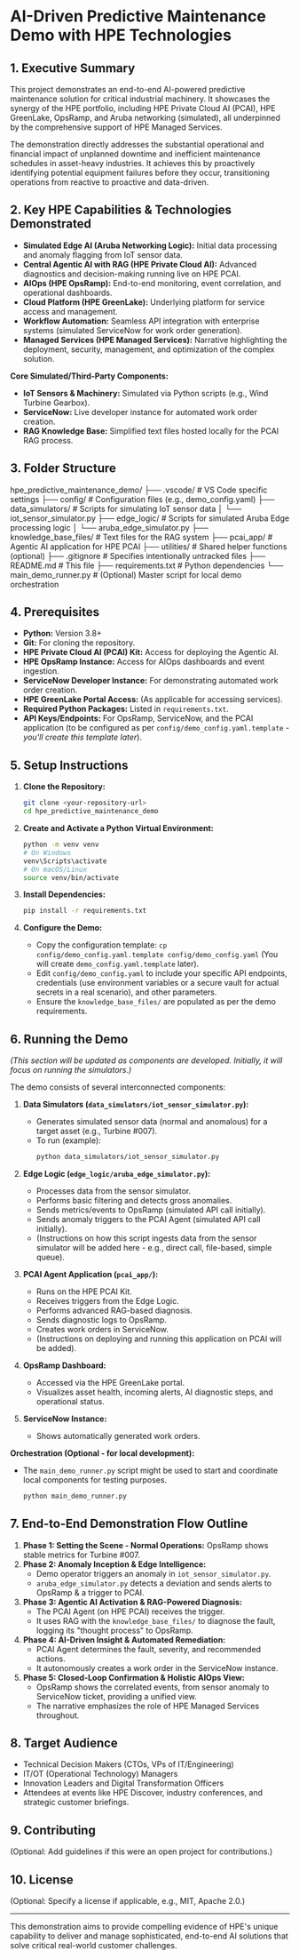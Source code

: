# AI-Driven Predictive Maintenance Demo with HPE Technologies

## 1. Executive Summary

This project demonstrates an end-to-end AI-powered predictive maintenance solution for critical industrial machinery. It showcases the synergy of the HPE portfolio, including HPE Private Cloud AI (PCAI), HPE GreenLake, OpsRamp, and Aruba networking (simulated), all underpinned by the comprehensive support of HPE Managed Services.

The demonstration directly addresses the substantial operational and financial impact of unplanned downtime and inefficient maintenance schedules in asset-heavy industries. It achieves this by proactively identifying potential equipment failures before they occur, transitioning operations from reactive to proactive and data-driven.

## 2. Key HPE Capabilities & Technologies Demonstrated

* **Simulated Edge AI (Aruba Networking Logic):** Initial data processing and anomaly flagging from IoT sensor data.
* **Central Agentic AI with RAG (HPE Private Cloud AI):** Advanced diagnostics and decision-making running live on HPE PCAI.
* **AIOps (HPE OpsRamp):** End-to-end monitoring, event correlation, and operational dashboards.
* **Cloud Platform (HPE GreenLake):** Underlying platform for service access and management.
* **Workflow Automation:** Seamless API integration with enterprise systems (simulated ServiceNow for work order generation).
* **Managed Services (HPE Managed Services):** Narrative highlighting the deployment, security, management, and optimization of the complex solution.

**Core Simulated/Third-Party Components:**
* **IoT Sensors & Machinery:** Simulated via Python scripts (e.g., Wind Turbine Gearbox).
* **ServiceNow:** Live developer instance for automated work order creation.
* **RAG Knowledge Base:** Simplified text files hosted locally for the PCAI RAG process.

## 3. Folder Structure
hpe_predictive_maintenance_demo/
├── .vscode/                  # VS Code specific settings
├── config/                   # Configuration files (e.g., demo_config.yaml)
├── data_simulators/          # Scripts for simulating IoT sensor data
│   └── iot_sensor_simulator.py
├── edge_logic/               # Scripts for simulated Aruba Edge processing logic
│   └── aruba_edge_simulator.py
├── knowledge_base_files/     # Text files for the RAG system
├── pcai_app/                 # Agentic AI application for HPE PCAI
├── utilities/                # Shared helper functions (optional)
├── .gitignore                # Specifies intentionally untracked files
├── README.md                 # This file
├── requirements.txt          # Python dependencies
└── main_demo_runner.py       # (Optional) Master script for local demo orchestration

## 4. Prerequisites

* **Python:** Version 3.8+
* **Git:** For cloning the repository.
* **HPE Private Cloud AI (PCAI) Kit:** Access for deploying the Agentic AI.
* **HPE OpsRamp Instance:** Access for AIOps dashboards and event ingestion.
* **ServiceNow Developer Instance:** For demonstrating automated work order creation.
* **HPE GreenLake Portal Access:** (As applicable for accessing services).
* **Required Python Packages:** Listed in `requirements.txt`.
* **API Keys/Endpoints:** For OpsRamp, ServiceNow, and the PCAI application (to be configured as per `config/demo_config.yaml.template` - *you'll create this template later*).

## 5. Setup Instructions

1.  **Clone the Repository:**
    ```bash
    git clone <your-repository-url>
    cd hpe_predictive_maintenance_demo
    ```

2.  **Create and Activate a Python Virtual Environment:**
    ```bash
    python -m venv venv
    # On Windows
    venv\Scripts\activate
    # On macOS/Linux
    source venv/bin/activate
    ```

3.  **Install Dependencies:**
    ```bash
    pip install -r requirements.txt
    ```

4.  **Configure the Demo:**
    * Copy the configuration template: `cp config/demo_config.yaml.template config/demo_config.yaml` (You will create `demo_config.yaml.template` later).
    * Edit `config/demo_config.yaml` to include your specific API endpoints, credentials (use environment variables or a secure vault for actual secrets in a real scenario), and other parameters.
    * Ensure the `knowledge_base_files/` are populated as per the demo requirements.

## 6. Running the Demo

*(This section will be updated as components are developed. Initially, it will focus on running the simulators.)*

The demo consists of several interconnected components:

1.  **Data Simulators (`data_simulators/iot_sensor_simulator.py`):**
    * Generates simulated sensor data (normal and anomalous) for a target asset (e.g., Turbine #007).
    * To run (example):
        ```bash
        python data_simulators/iot_sensor_simulator.py
        ```

2.  **Edge Logic (`edge_logic/aruba_edge_simulator.py`):**
    * Processes data from the sensor simulator.
    * Performs basic filtering and detects gross anomalies.
    * Sends metrics/events to OpsRamp (simulated API call initially).
    * Sends anomaly triggers to the PCAI Agent (simulated API call initially).
    * (Instructions on how this script ingests data from the sensor simulator will be added here - e.g., direct call, file-based, simple queue).

3.  **PCAI Agent Application (`pcai_app/`):**
    * Runs on the HPE PCAI Kit.
    * Receives triggers from the Edge Logic.
    * Performs advanced RAG-based diagnosis.
    * Sends diagnostic logs to OpsRamp.
    * Creates work orders in ServiceNow.
    * (Instructions on deploying and running this application on PCAI will be added).

4.  **OpsRamp Dashboard:**
    * Accessed via the HPE GreenLake portal.
    * Visualizes asset health, incoming alerts, AI diagnostic steps, and operational status.

5.  **ServiceNow Instance:**
    * Shows automatically generated work orders.

**Orchestration (Optional - for local development):**
* The `main_demo_runner.py` script might be used to start and coordinate local components for testing purposes.
    ```bash
    python main_demo_runner.py
    ```

## 7. End-to-End Demonstration Flow Outline

1.  **Phase 1: Setting the Scene - Normal Operations:** OpsRamp shows stable metrics for Turbine #007.
2.  **Phase 2: Anomaly Inception & Edge Intelligence:**
    * Demo operator triggers an anomaly in `iot_sensor_simulator.py`.
    * `aruba_edge_simulator.py` detects a deviation and sends alerts to OpsRamp & a trigger to PCAI.
3.  **Phase 3: Agentic AI Activation & RAG-Powered Diagnosis:**
    * The PCAI Agent (on HPE PCAI) receives the trigger.
    * It uses RAG with the `knowledge_base_files/` to diagnose the fault, logging its "thought process" to OpsRamp.
4.  **Phase 4: AI-Driven Insight & Automated Remediation:**
    * PCAI Agent determines the fault, severity, and recommended actions.
    * It autonomously creates a work order in the ServiceNow instance.
5.  **Phase 5: Closed-Loop Confirmation & Holistic AIOps View:**
    * OpsRamp shows the correlated events, from sensor anomaly to ServiceNow ticket, providing a unified view.
    * The narrative emphasizes the role of HPE Managed Services throughout.

## 8. Target Audience

* Technical Decision Makers (CTOs, VPs of IT/Engineering)
* IT/OT (Operational Technology) Managers
* Innovation Leaders and Digital Transformation Officers
* Attendees at events like HPE Discover, industry conferences, and strategic customer briefings.

## 9. Contributing

(Optional: Add guidelines if this were an open project for contributions.)

## 10. License

(Optional: Specify a license if applicable, e.g., MIT, Apache 2.0.)

---

This demonstration aims to provide compelling evidence of HPE's unique capability to deliver and manage sophisticated, end-to-end AI solutions that solve critical real-world customer challenges.